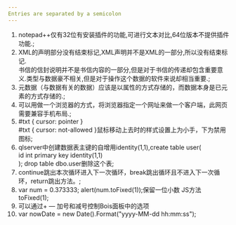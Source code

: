 ```yaml
---
Entries are separated by a semicolon
---
```

1. notepad++仅有32位有安装插件的功能,可进行文本对比,64位版本不提供插件功能.;
2. XML的声明部分没有结束标记,XML声明并不是XML的一部分,所以没有结束标记.  
   书信的信封说明并不是书信内容的一部分,但是对于书信的传递却包含重要意义.类型与数据豪不相关,但是对于操作这个数据的软件来说却相当重要.;
3. 元数据（与数据有关的数据）应该是以属性的方式存储的，而数据本身是已元素的方式存储的.;
4. 可以用做一个浏览器的方式，将浏览器指定一个网址来做一个客户端，此网页需要兼容手机布局.;
5. #txt { cursor: pointer }  
   #txt { cursor: not-allowed }鼠标移动上去时的样式设置上为小手，下为禁用图标;  
6. qlserver中创建数据表主键的自增用identity(1,1),create table user(  
   id int primary key identity(1,1)  
   ); drop table dbo.user删除这个表;  
7. continue跳出本次循环进入下一次循环，break跳出循环且不进入下一次循环，return跳出方法。;
8.  var num = 0.373333; alert(num.toFixed(1));保留一位小数 JS方法 toFixed(1);  
9. 可以通过+ — 加号和减号控制Bois面板中的选项  
10. var nowDate = new Date().Format("yyyy-MM-dd hh:mm:ss");  

